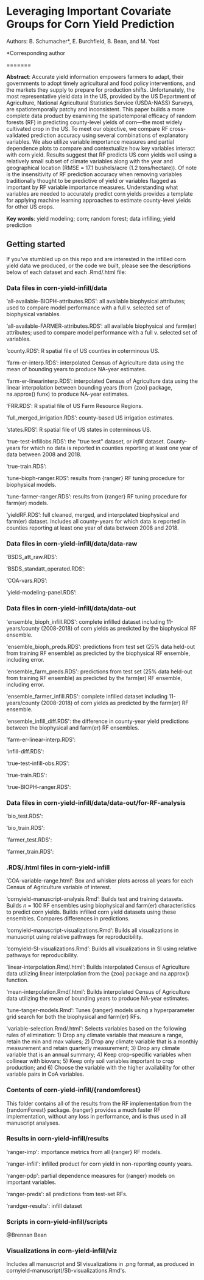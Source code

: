# Leveraging Important Covariate Groups for Corn Yield Prediction 

Authors: B. Schumacher*, E. Burchfield, B. Bean, and M. Yost

*Corresponding author

=======

**Abstract**: Accurate yield information empowers farmers to adapt, their governments to adopt timely agricultural and food policy interventions, and the markets they supply to prepare for production shifts. Unfortunately, the most representative yield data in the US, provided by the US Department of Agriculture, National Agricultural Statistics Service (USDA-NASS) Surveys, are spatiotemporally patchy and inconsistent. This paper builds a more complete data product by examining the spatiotemporal efficacy of random forests (RF) in predicting county-level yields of corn—the most widely cultivated crop in the US. To meet our objective, we compare RF cross-validated prediction accuracy using several combinations of explanatory variables. We also utilize variable importance measures and partial dependence plots to compare and contextualize how key variables interact with corn yield. Results suggest that RF predicts US corn yields well using a relatively small subset of climate variables along with the year and geographical location (RMSE = 17.1 bushels/acre (1.2 tons/hectare)). Of note is the insensitivity of RF prediction accuracy when removing variables traditionally thought to be predictive of yield or variables flagged as important by RF variable importance measures. Understanding what variables are needed to accurately predict corn yields provides a template for applying machine learning approaches to estimate county-level yields for other US crops.

**Key words**: yield modeling; corn; random forest; data infilling; yield prediction
 

## Getting started

If you've stumbled up on this repo and are interested in the infilled corn yield data we produced, or the code we built, please see the descriptions below of each dataset and each .Rmd/.html file:

### Data files in corn-yield-infill/data

‘all-available-BIOPH-attributes.RDS’: all available biophysical attributes; used to compare model performance with a full v. selected set of biophysical variables.

‘all-available-FARMER-attributes.RDS’: all available biophysical and farm(er) attributes; used to compare model performance with a full v. selected set of variables.

‘county.RDS’: R spatial file of US counties in coterminous US.

‘farm-er-interp.RDS’: interpolated Census of Agriculture data using the mean of bounding years to produce NA-year estimates.

‘farm-er-linearinterp.RDS’: interpolated Census of Agriculture data using the linear interpolation between bounding years (from {zoo} package, na.approx() funx) to produce NA-year estimates.

‘FRR.RDS’: R spatial file of US Farm Resource Regions.

‘full_merged_irrigation.RDS’: county-based US irrigation estimates.

‘states.RDS’: R spatial file of US states in coterminous US.

‘true-test-infillobs.RDS’: the "true test" dataset, or *infill* dataset. County-years for which no data is reported in counties reporting at least one year of data between 2008 and 2018.

‘true-train.RDS’: 

‘tune-bioph-ranger.RDS’: results from {ranger} RF tuning procedure for biophysical models.

‘tune-farmer-ranger.RDS’: results from {ranger} RF tuning procedure for farm(er) models.

‘yieldRF.RDS’: full cleaned, merged, and interpolated biophysical and farm(er) dataset. Includes all county-years for which data is reported in counties reporting at least one year of data between 2008 and 2018.

### Data files in corn-yield-infill/data/data-raw

‘BSDS_att_raw.RDS’:

‘BSDS_standatt_operated.RDS’:

‘COA-vars.RDS’:

‘yield-modeling-panel.RDS’: 

### Data files in corn-yield-infill/data/data-out

'ensemble_bioph_infill.RDS': complete infilled dataset including 11-years/county (2008-2018) of corn yields as predicted by the biophysical RF ensemble.

'ensemble_bioph_preds.RDS': predictions from test set (25% data held-out from training RF ensemble) as predicted by the biophysical RF ensemble, including error.

'ensemble_farm_preds.RDS': predictions from test set (25% data held-out from training RF ensemble) as predicted by the farm(er) RF ensemble, including error.

'ensemble_farmer_infill.RDS': complete infilled dataset including 11-years/county (2008-2018) of corn yields as predicted by the farm(er) RF ensemble.

'ensemble_infill_diff.RDS': the difference in county-year yield predictions between the biophysical and farm(er) RF ensembles.

'farm-er-linear-interp.RDS':

'infill-diff.RDS':

'true-test-infill-obs.RDS':

'true-train.RDS':

'true-BIOPH-ranger.RDS':

### Data files in corn-yield-infill/data/data-out/for-RF-analysis

'bio_test.RDS':

'bio_train.RDS':

'farmer_test.RDS':

'farmer_train.RDS':

### .RDS/.html files in corn-yield-infill

‘COA-variable-range.html’: Box and whisker plots across all years for each Census of Agriculture variable of interest.

‘cornyield-manuscript-analysis.Rmd’: Builds test and training datasets. Builds *n* = 100 RF ensembles using biophysical and farm(er) characteristics to predict corn yields. Builds infilled corn yield datasets using these ensembles. Compares differences in predictions.

‘cornyield-manuscript-visualizations.Rmd’: Builds all visualizations in manuscript using relative pathways for reproducibility.

‘cornyield-SI-visualizations.Rmd’: Builds all visualizations in SI using relative pathways for reproducibility.

‘linear-interpolation.Rmd/.html’: Builds interpolated Census of Agriculture data utilizing linear interpolation from the {zoo} package and na.approx() function.

‘mean-interpolation.Rmd/.html’: Builds interpolated Census of Agriculture data utilizing the mean of bounding years to produce NA-year estimates.

‘tune-tanger-models.Rmd’: Tunes {ranger} models using a hyperparameter grid search for both the biophysical and farm(er) RFs.

'variable-selection.Rmd/.html': Selects variables based on the following rules of elimination: 1) Drop any climate variable that measure a range, retain the min and max values; 2) Drop any climate variable that is a monthly measurement and retain quarterly measurement; 3) Drop any climate variable that is an annual summary; 4) Keep crop-specific variables when collinear with biovars; 5) Keep only soil variables important to crop production; and 6) Choose the variable with the higher availability for other variable pairs in CoA variables.

### Contents of corn-yield-infill/{randomforest}

This folder contains all of the results from the RF implementation from the {randomForest} package. {ranger} provides a much faster RF implementation, without any loss in performance, and is thus used in all manuscript analyses.

### Results in corn-yield-infill/results

'ranger-imp': importance metrics from all {ranger} RF models.

'ranger-infill': infilled product for corn yield in non-reporting county years.

'ranger-pdp': partial dependence measures for {ranger} models on important variables.

'ranger-preds': all predictions from test-set RFs.

'randger-results': infill dataset

### Scripts in corn-yield-infill/scripts

@Brennan Bean

### Visualizations in corn-yield-infill/viz

Includes all manuscript and SI visualizations in .png format, as produced in cornyield-manuscript(/SI)-visualizations.Rmd's.
